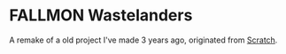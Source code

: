 # FALLMON Wastelanders
A remake of a old project I've made 3 years ago, originated from [Scratch](https://scratch.mit.edu/projects/491386652/).
